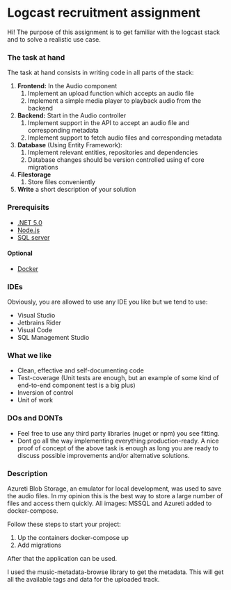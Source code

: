 # Logcast recruitment assignment 
Hi! The purpose of this assignment is to get familiar with the logcast stack and to solve a realistic use case.

### The task at hand
The task at hand consists in writing code in all parts of the stack:
1.	**Frontend:** In the Audio component
    1. Implement an upload function which accepts an audio file
    2. Implement a simple media player to playback audio from the backend
2.	**Backend:** Start in the Audio controller
    1. Implement support in the API to accept an audio file and corresponding metadata
    2. Implement support to fetch audio files and corresponding metadata
3.	**Database** (Using Entity Framework):
    1. Implement relevant entities, repositories and dependencies
    2. Database changes should be version controlled using ef core migrations
4.	**Filestorage**
    1. Store files conveniently
5.  **Write** a short description of your solution

### Prerequisits
- [.NET 5.0](https://dotnet.microsoft.com/download/dotnet/5.0)
- [Node.js](https://nodejs.org/en/download/)
- [SQL server](https://www.microsoft.com/sv-se/sql-server/sql-server-downloads)

#### Optional
- [Docker](https://www.docker.com/products/docker-desktop)

### IDEs
Obviously, you are allowed to use any IDE you like but we tend to use: 
* Visual Studio
* Jetbrains Rider 
* Visual Code 
* SQL Management Studio 

### What we like
* Clean, effective and self-documenting code
* Test-coverage (Unit tests are enough, but an example of some kind of end-to-end component test is a big plus)
* Inversion of control
* Unit of work

### DOs and DONTs
* Feel free to use any third party libraries (nuget or npm) you see fitting.
* Dont go all the way implementing everything production-ready. A nice proof of concept of the above task is enough as long you are ready to discuss possible improvements and/or alternative solutions.

### Description
Azureti Blob Storage, an emulator for local development, was used to save the audio files.
In my opinion this is the best way to store a large number of files and access them quickly.
All images: MSSQL and Azureti added to docker-compose.

Follow these steps to start your project: 
1. Up the containers docker-compose up
2. Add migrations

After that the application can be used.

I used the music-metadata-browse library to get the metadata.
This will get all the available tags and data for the uploaded track.
